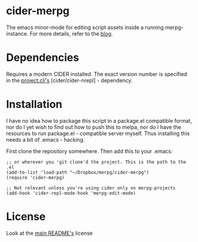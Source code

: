 # cider-merpg
The emacs minor-mode for editing script assets inside a running merpg-instance. For more details, refer to the [blog](http://yearofourlord.blogspot.fi/2016/07/thoughts-on-scripting-game-engine.html).

# Dependencies 
Requires a modern CIDER installed. The exact version number is specified in the [project.clj's](https://github.com/feuery/memapper/blob/master/project.clj) [cider/cider-nrepl] - dependency.

# Installation
I have no idea how to package this script in a package.el compatible format, nor do I yet wish to find out how to push this to melpa, nor do I have the resources to run package.el - compatible server myself. Thus installing this needs a bit of .emacs - hacking.

First clone the repository somewhere. Then add this to your .emacs:

```elisp
;; or wherever you 'git clone'd the project. This is the path to the .el
(add-to-list 'load-path "~/Dropbox/merpg/cider-merpg")
(require 'cider-merpg)

;; Not relevant unless you're using cider only on merpg-projects
(add-hook 'cider-repl-mode-hook 'merpg-edit-mode)
```

# License
Look at the [main README's](https://github.com/feuery/memapper#license) license
